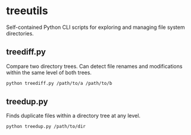 # treeutils

Self-contained Python CLI scripts for exploring and managing file system directories.

## treediff.py

Compare two directory trees. Can detect file renames and modifications within the same level of both trees.

```bash
python treediff.py /path/to/a /path/to/b
```

## treedup.py

Finds duplicate files within a directory tree at any level.

```bash
python treedup.py /path/to/dir
```
